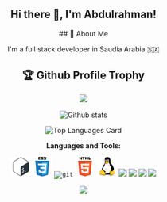 <h2 align="center">Hi there 👋, I'm Abdulrahman!</h2>

<div align="center">
## 🚀 About Me

I'm a full stack developer in Saudia Arabia 🇸🇦 
</div>

<div align="center">
<h2>🏆 Github Profile Trophy</h2>
<img width=900 src="https://github-profile-trophy.vercel.app/?username=abdulrahmanabdullah&column=9&theme=flat&no-frame=true&margin-w=25&margin-h=25"/>


![Github stats](https://github-readme-stats.vercel.app/api?username=abdulrahmanabdullah&theme=tokyonight&show_icons=true&count_private=true)


![Top Languages Card](https://github-readme-stats.vercel.app/api/top-langs/?username=abdulrahmanabdullah&layout=compact)


**Languages and Tools:**  

<code><img src="https://raw.githubusercontent.com/devicons/devicon/master/icons/bash/bash-original.svg" alt="bash" width="40" height="40"/></code>
<code><img src="https://raw.githubusercontent.com/devicons/devicon/master/icons/css3/css3-original-wordmark.svg" alt="css3" width="40" height="40"/></code>
<code><img src="https://www.vectorlogo.zone/logos/git-scm/git-scm-icon.svg" alt="git" width="40" height="40"/></code>
<code><img src="https://raw.githubusercontent.com/devicons/devicon/master/icons/html5/html5-original-wordmark.svg" alt="html5" width="40" height="40"/></code>
<code><img src="https://raw.githubusercontent.com/devicons/devicon/master/icons/linux/linux-original.svg" alt="linux" width="40" height="40"/></code>
<code><img height="40" src="https://raw.githubusercontent.com/shinokada/shinokada/master/assets/python.png"></code>
<code><img height="40" src="https://raw.githubusercontent.com/shinokada/shinokada/master/assets/javascript.png"></code>
<code><img height="40" src="https://raw.githubusercontent.com/shinokada/shinokada/master/assets/visual-studio-code.png"></code>
<code><img height="40" src="https://raw.githubusercontent.com/shinokada/shinokada/master/assets/vim.png"></code>  

![](https://komarev.com/ghpvc/?username=abdulrahmanabdullah)

</div>
